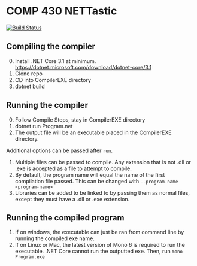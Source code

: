 # COMP 430 NETTastic

[![Build Status](https://dev.azure.com/thadhouse/COMP430/_apis/build/status/ThadHouse.COMP430?branchName=master)](https://dev.azure.com/thadhouse/COMP430/_build/latest?definitionId=17&branchName=master)


## Compiling the compiler
0. Install .NET Core 3.1 at minimum. https://dotnet.microsoft.com/download/dotnet-core/3.1
1. Clone repo
2. CD into CompilerEXE directory
3. dotnet build

## Running the compiler
0. Follow Compile Steps, stay in CompilerEXE directory
1. dotnet run Program.net
2. The output file will be an executable placed in the CompilerEXE directory.

Additional options can be passed after `run`.
1. Multiple files can be passed to compile. Any extension that is not .dll or .exe is accepted as a file to attempt to compile.
2. By default, the program name will equal the name of the first compilation file passed. This can be changed with `--program-name <program-name>`
3. Libraries can be added to be linked to by passing them as normal files, except they must have a .dll or .exe extension.

## Running the compiled program
1. If on windows, the executable can just be ran from command line by running the compiled exe name.
2. If on Linux or Mac, the latest version of Mono 6 is required to run the executable. .NET Core cannot run the outputted exe. Then, run `mono Program.exe`

